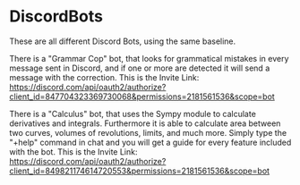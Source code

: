 # DiscordBots
These are all different Discord Bots, using the same baseline.

There is a "Grammar Cop" bot, that looks for grammatical mistakes in every message sent in Discord, and if one or more are detected it will send a message with the correction.
This is the Invite Link: https://discord.com/api/oauth2/authorize?client_id=847704323369730068&permissions=2181561536&scope=bot

There is a "Calculus" bot, that uses the Sympy module to calculate derivatives and integrals. Furthermore it is able to calculate area between two curves, volumes of revolutions, limits, and much more. Simply type the "+help" command in chat and you will get a guide for every feature included with the bot.
This is the Invite Link: https://discord.com/api/oauth2/authorize?client_id=849821174614720553&permissions=2181561536&scope=bot
